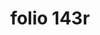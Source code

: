 ---
layout: edition
title: folio 143r
manuscript: Turin, Biblioteca Nazionale, MS N.III.19
sigla: T
iip: t143r.tif
milestone: 285
---